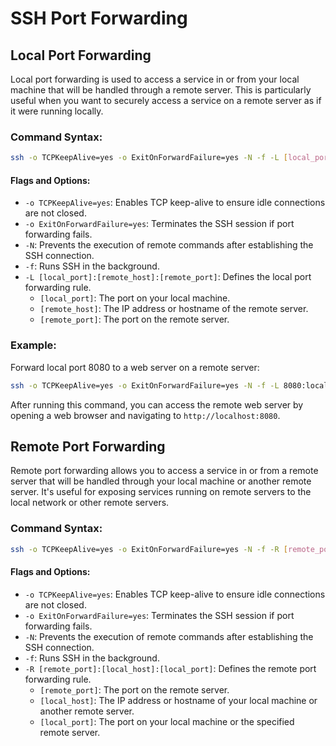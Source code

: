 # SSH Port Forwarding

## Local Port Forwarding

Local port forwarding is used to access a service in or from your local machine that will be handled through a remote server. This is particularly useful when you want to securely access a service on a remote server as if it were running locally.

### Command Syntax:

```bash
ssh -o TCPKeepAlive=yes -o ExitOnForwardFailure=yes -N -f -L [local_port]:[remote_host]:[remote_port] [ssh_server]
```

#### Flags and Options:

- `-o TCPKeepAlive=yes`: Enables TCP keep-alive to ensure idle connections are not closed.
- `-o ExitOnForwardFailure=yes`: Terminates the SSH session if port forwarding fails.
- `-N`: Prevents the execution of remote commands after establishing the SSH connection.
- `-f`: Runs SSH in the background.
- `-L [local_port]:[remote_host]:[remote_port]`: Defines the local port forwarding rule.
  - `[local_port]`: The port on your local machine.
  - `[remote_host]`: The IP address or hostname of the remote server.
  - `[remote_port]`: The port on the remote server.

### Example:

Forward local port 8080 to a web server on a remote server:

```bash
ssh -o TCPKeepAlive=yes -o ExitOnForwardFailure=yes -N -f -L 8080:localhost:80 user@remote_server
```

After running this command, you can access the remote web server by opening a web browser and navigating to `http://localhost:8080`.

## Remote Port Forwarding

Remote port forwarding allows you to access a service in or from a remote server that will be handled through your local machine or another remote server. It's useful for exposing services running on remote servers to the local network or other remote servers.

### Command Syntax:

```bash
ssh -o TCPKeepAlive=yes -o ExitOnForwardFailure=yes -N -f -R [remote_port]:[local_host]:[local_port] [ssh_server]
```

#### Flags and Options:

- `-o TCPKeepAlive=yes`: Enables TCP keep-alive to ensure idle connections are not closed.
- `-o ExitOnForwardFailure=yes`: Terminates the SSH session if port forwarding fails.
- `-N`: Prevents the execution of remote commands after establishing the SSH connection.
- `-f`: Runs SSH in the background.
- `-R [remote_port]:[local_host]:[local_port]`: Defines the remote port forwarding rule.
  - `[remote_port]`: The port on the remote server.
  - `[local_host]`: The IP address or hostname of your local machine or another remote server.
  - `[local_port]`: The port on your local machine or the specified remote server.
